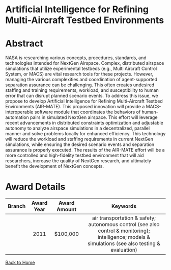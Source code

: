 
Artificial Intelligence for Refining Multi-Aircraft Testbed Environments
========================================================================

# Abstract


NASA is researching various concepts, procedures, standards, and technologies intended for NextGen Airspace. Complex, distributed airspace simulations that utilize experimental testbeds (e.g., Multi Aircraft Control System, or MACS) are vital research tools for these projects. However, managing the various complexities and coordination of agent-supported separation assurance can be challenging. This often creates undesired staffing and training requirements, workload, and susceptibility to human error that can disrupt planned scenario events. To address this issue, we propose to develop Artificial Intelligence for Refining Multi-Aircraft Testbed Environments (AIR-MATE). This proposed innovation will provide a MACS-interoperable software module that coordinates the behaviors of human-automation pairs in simulated NextGen airspace. This effort will leverage recent advancements in distributed constraints optimization and adjustable autonomy to analyze airspace simulations in a decentralized, parallel manner and solve problems locally for enhanced efficiency. This technology will reduce the workload and staffing requirements in current NextGen simulations, while ensuring the desired scenario events and separation assurance is properly executed. The results of the AIR-MATE effort will be a more controlled and high-fidelity testbed environment that will aid researchers, increase the quality of NextGen research, and ultimately benefit the development of NextGen concepts.  

# Award Details

|Branch|Award Year|Award Amount|Keywords|
| :---: | :---: | :---: | :---: |
||2011|$100,000|air transportation & safety; autonomous control (see also control & monitoring); intelligence; models & simulations (see also testing & evaluation)|
  
  


[Back to Home](https://github.com/chrischow/dod_sbir_awards/Reports/JT/#130)